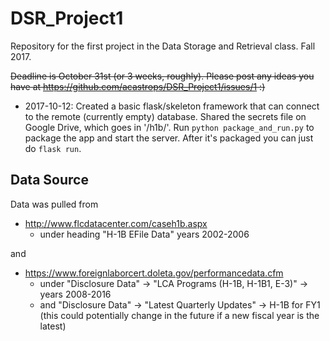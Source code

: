 # DSR_Project1
Repository for the first project in the Data Storage and Retrieval class. Fall 2017.

~~Deadline is October 31st (or 3 weeks, roughly). Please post any ideas you have at https://github.com/acastrops/DSR_Project1/issues/1 :)~~

* 2017-10-12: Created a basic flask/skeleton framework that can connect to the remote (currently empty) database. Shared the secrets file on Google Drive, which goes in '<project root>/h1b/'. Run `python package_and_run.py` to package the app and start the server. After it's packaged you can just do `flask run`.


## Data Source

Data was pulled from 

* http://www.flcdatacenter.com/caseh1b.aspx
  * under heading "H-1B EFile Data" years 2002-2006

and 

* https://www.foreignlaborcert.doleta.gov/performancedata.cfm
  * under "Disclosure Data" -> "LCA Programs (H-1B, H-1B1, E-3)" -> years 2008-2016
  * and "Disclosure Data" -> "Latest Quarterly Updates" -> H-1B for FY1 (this could potentially change in the future if a new fiscal year is the latest)
